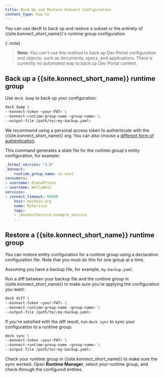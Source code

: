 ```yaml
---
title: Back Up and Restore Konnect Configuration
content_type: how-to
---
```


You can use decK to back up and restore a subset or the entirety of
{{site.konnect_short_name}}'s runtime group configuration. 

{:.note}
> **Note:** You can't use this method to back up
Dev Portal configuration and objects, such as documents, specs, and applications.
There is currently no automated way to back up Dev Portal content.

## Back up a {{site.konnect_short_name}} runtime group

Use `deck dump` to back up your configuration:

```sh
deck dump \
--konnect-token <your-PAT> \
--konnect-runtime-group-name <group-name> \
--output-file /path/to/<my-backup.yaml>
```

We recommend using a personal access token to authenticate with the {{site.konnect_short_name}} org. 
You can also choose a [different form of authentication](/deck/latest/guides/konnect).

This command generates a state file for the runtime group's entity
configuration, for example:

```yaml
_format_version: "3.0"
_konnect:
    runtime_group_name: us-west
consumers:
- username: DianaPrince
- username: WallyWest
services:
- connect_timeout: 60000
    host: mockbin.org
    name: MyService
    tags:
    - _KonnectService:example_service
    ...
```

## Restore a {{site.konnect_short_name}} runtime group

You can restore entity configuration for a runtime group using a declarative configuration file.
Note that you must do this for one group at a time.

Assuming you have a backup file, for example, `my-backup.yaml`:

Run a diff between your backup file and the runtime group in {{site.konnect_short_name}} to 
make sure you're applying the configuration you want:

```sh
deck diff \
--konnect-token <your-PAT> \
--konnect-runtime-group-name <group-name> \
--output-file /path/to/<my-backup.yaml>
```

If you're satisfied with the diff result, run `deck sync` to sync your configuration to 
a runtime group:

```sh
deck sync \
--konnect-token <your-PAT> \
--konnect-runtime-group-name <group-name> \
--output-file /path/to/<my-backup.yaml>
```

Check your runtime group in {{site.konnect_short_name}} to make sure the sync worked. 
Open **Runtime Manager**, select your runtime group, and check through the configured entities.
